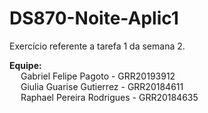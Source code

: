 # DS870-Noite-Aplic1  
Exercício referente a tarefa 1 da semana 2.  

**Equipe:**  
&emsp; Gabriel Felipe Pagoto - GRR20193912  
&emsp; Giulia Guarise Gutierrez - GRR20184611  
&emsp; Raphael Pereira Rodrigues - GRR20184635  
